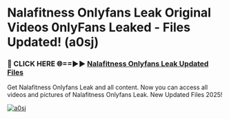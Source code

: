 # Nalafitness Onlyfans Leak Original Videos 0nlyFans Leaked - Files Updated! (a0sj)

<h3>🔴 CLICK HERE 🌐==►► <a href="https://tinyurl.com/2jnfzry5" rel="nofollow">Nalafitness Onlyfans Leak Updated Files</a></h3>

Get Nalafitness Onlyfans Leak and all content. Now you can access all videos and pictures of Nalafitness Onlyfans Leak. New Updated Files 2025!

[![a0sj](https://i.imgur.com/GyGTBgg.gif)](https://tinyurl.com/2jnfzry5)
